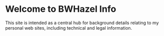 # Welcome to BWHazel Info

This site is intended as a central hub for background details relating to my personal web sites, including technical and legal information.